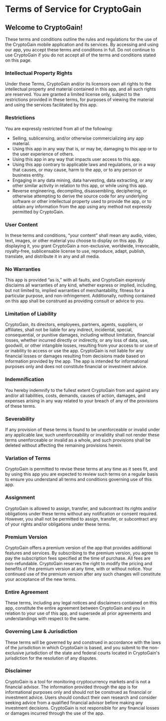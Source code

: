 # Terms of Service for CryptoGain

## Welcome to CryptoGain!

These terms and conditions outline the rules and regulations for the use of the CryptoGain mobile application and its services. By accessing and using our app, you accept these terms and conditions in full. Do not continue to use CryptoGain if you do not accept all of the terms and conditions stated on this page.

### Intellectual Property Rights

Under these Terms, CryptoGain and/or its licensors own all rights to the intellectual property and material contained in this app, and all such rights are reserved. You are granted a limited license only, subject to the restrictions provided in these terms, for purposes of viewing the material and using the services facilitated by this app.

### Restrictions

You are expressly restricted from all of the following:

- Selling, sublicensing, and/or otherwise commercializing any app material.
- Using this app in any way that is, or may be, damaging to this app or to the user experience of others.
- Using this app in any way that impacts user access to this app.
- Using this app contrary to applicable laws and regulations, or in a way that causes, or may cause, harm to the app, or to any person or business entity.
- Engaging in any data mining, data harvesting, data extracting, or any other similar activity in relation to this app, or while using this app.
- Reverse engineering, decompiling, disassembling, deciphering, or otherwise attempting to derive the source code for any underlying software or other intellectual property used to provide the app, or to obtain any information from the app using any method not expressly permitted by CryptoGain.
    
### User Content

In these terms and conditions, “your content” shall mean any audio, video, text, images, or other material you choose to display on this app. By displaying it, you grant CryptoGain a non-exclusive, worldwide, irrevocable, royalty-free, sublicensable license to use, reproduce, adapt, publish, translate, and distribute it in any and all media.

### No Warranties

This app is provided “as is,” with all faults, and CryptoGain expressly disclaims all warranties of any kind, whether express or implied, including, but not limited to, implied warranties of merchantability, fitness for a particular purpose, and non-infringement. Additionally, nothing contained on this app shall be construed as providing consult or advice to you.

### Limitation of Liability

CryptoGain, its directors, employees, partners, agents, suppliers, or affiliates, shall not be liable for any indirect, incidental, special, consequential, or punitive damages, including without limitation, financial losses, whether incurred directly or indirectly, or any loss of data, use, goodwill, or other intangible losses, resulting from your access to or use of or inability to access or use the app. CryptoGain is not liable for any financial losses or damages resulting from decisions made based on information provided by the app. The app is intended for informational purposes only and does not constitute financial or investment advice.

### Indemnification

You hereby indemnify to the fullest extent CryptoGain from and against any and/or all liabilities, costs, demands, causes of action, damages, and expenses arising in any way related to your breach of any of the provisions of these terms.

### Severability

If any provision of these terms is found to be unenforceable or invalid under any applicable law, such unenforceability or invalidity shall not render these terms unenforceable or invalid as a whole, and such provisions shall be deleted without affecting the remaining provisions herein.

###  Variation of Terms

CryptoGain is permitted to revise these terms at any time as it sees fit, and by using this app you are expected to review such terms on a regular basis to ensure you understand all terms and conditions governing use of this app.

### Assignment

CryptoGain is allowed to assign, transfer, and subcontract its rights and/or obligations under these terms without any notification or consent required. However, you shall not be permitted to assign, transfer, or subcontract any of your rights and/or obligations under these terms.

### Premium Version

CryptoGain offers a premium version of the app that provides additional features and services. By subscribing to the premium version, you agree to pay the subscription fees specified at the time of purchase. All fees are non-refundable. CryptoGain reserves the right to modify the pricing and benefits of the premium version at any time, with or without notice. Your continued use of the premium version after any such changes will constitute your acceptance of the new terms.

### Entire Agreement

These terms, including any legal notices and disclaimers contained on this app, constitute the entire agreement between CryptoGain and you in relation to your use of this app, and supersede all prior agreements and understandings with respect to the same.

### Governing Law & Jurisdiction

These terms will be governed by and construed in accordance with the laws of the jurisdiction in which CryptoGain is based, and you submit to the non-exclusive jurisdiction of the state and federal courts located in CryptoGain's jurisdiction for the resolution of any disputes.

### Disclaimer

CryptoGain is a tool for monitoring cryptocurrency markets and is not a financial advisor. The information provided through the app is for informational purposes only and should not be construed as financial or investment advice. Users should conduct their own research and consider seeking advice from a qualified financial advisor before making any investment decisions. CryptoGain is not responsible for any financial losses or damages incurred through the use of the app.
